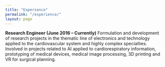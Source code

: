 ```yaml
---
title: "Experience"
permalink: "/experience/"
layout: page
---
```


**Research Engineer (June 2016 – Currently)**
Formulation and development of research projects in the thematic line of electronics and technology applied to the cardiovascular system and highly complex specialties. Involved in projects related to AI applied to cardiorespiratory information, prototyping of medical devices, medical image processing, 3D printing and VR for surgical planning.
